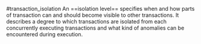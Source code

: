 #transaction_isolation 
An ==isolation level== specifies when and how parts of transaction can and should become visible to other transactions. It describes a degree to which transactions are isolated from each concurrently executing transactions and what kind of anomalies can be encountered during execution.